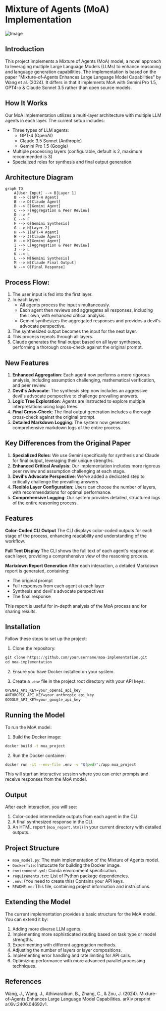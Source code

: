 # Mixture of Agents (MoA) Implementation

![Image](https://github.com/AI-MickyJ/Mixture-of-Agents/assets/171421294/7064d5ea-e3dc-4baa-b399-aa30fd433f2d)

## Introduction
This project implements a Mixture of Agents (MoA) model, a novel approach to leveraging multiple Large Language Models (LLMs) to enhance reasoning and language generation capabilities. The implementation is based on the paper "Mixture-of-Agents Enhances Large Language Model Capabilities" by Wang et al. (2024). It differs in that it implements MoA with Gemini Pro 1.5, GPT4-o & Claude Sonnet 3.5 rather than open source models.

## How It Works

Our MoA implementation utilizes a multi-layer architecture with multiple LLM agents in each layer. The current setup includes:

- Three types of LLM agents:
    - GPT-4 (OpenAI)
    - Claude 3.5 Sonnet (Anthropic)
    - Gemini Pro 1.5 (Google)
- Multiple processing layers (configurable, default is 2, maximum recommended is 3)
- Specialized roles for synthesis and final output generation

## Architecture Diagram

```mermaid
graph TD
    A[User Input] --> B[Layer 1]
    B --> C[GPT-4 Agent]
    B --> D[Claude Agent]
    B --> E[Gemini Agent]
    C --> F[Aggregation & Peer Review]
    D --> F
    E --> F
    F --> G[Gemini Synthesis]
    G --> H[Layer 2]
    H --> I[GPT-4 Agent]
    H --> J[Claude Agent]
    H --> K[Gemini Agent]
    I --> L[Aggregation & Peer Review]
    J --> L
    K --> L
    L --> M[Gemini Synthesis]
    M --> N[Claude Final Output]
    N --> O[Final Response]
```

## Process Flow:

1. The user input is fed into the first layer.
2. In each layer:
   - All agents process the input simultaneously.
   - Each agent then reviews and aggregates all responses, including their own, with enhanced critical analysis.
   - Gemini synthesizes the aggregated responses and provides a devil's advocate perspective.
3. The synthesized output becomes the input for the next layer.
4. This process repeats through all layers.
5. Claude generates the final output based on all layer syntheses, performing a thorough cross-check against the original prompt.

## New Features

1. **Enhanced Aggregation**: Each agent now performs a more rigorous analysis, including assumption challenging, mathematical verification, and peer review.
2. **Devil's Advocate**: The synthesis step now includes an aggressive devil's advocate perspective to challenge prevailing answers.
3. **Logic Tree Exploration**: Agents are instructed to explore multiple interpretations using logic trees.
4. **Final Cross-Check**: The final output generation includes a thorough cross-check against the original prompt.
5. **Detailed Markdown Logging**: The system now generates comprehensive markdown logs of the entire process.

## Key Differences from the Original Paper

1. **Specialized Roles**: We use Gemini specifically for synthesis and Claude for final output, leveraging their unique strengths.
2. **Enhanced Critical Analysis**: Our implementation includes more rigorous peer review and assumption challenging at each stage.
3. **Devil's Advocate Perspective**: We've added a dedicated step to critically challenge the prevailing answers.
4. **Flexible Layer Configuration**: Users can choose the number of layers, with recommendations for optimal performance.
5. **Comprehensive Logging**: Our system provides detailed, structured logs of the entire reasoning process.

## Features

**Color-Coded CLI Output**
The CLI displays color-coded outputs for each stage of the process, enhancing readability and understanding of the workflow.

**Full Text Display**
The CLI shows the full text of each agent's response at each layer, providing a comprehensive view of the reasoning process.

**Markdown Report Generation**
After each interaction, a detailed Markdown report is generated, containing:
- The original prompt
- Full responses from each agent at each layer
- Synthesis and devil's advocate perspectives
- The final response

This report is useful for in-depth analysis of the MoA process and for sharing results.

## Installation
Follow these steps to set up the project:

1. Clone the repository:
```python
git clone https://github.com/yourusername/moa-implementation.git
cd moa-implementation
```

2. Ensure you have Docker installed on your system.

3. Create a `.env` file in the project root directory with your API keys:
```markdown
OPENAI_API_KEY=your_openai_api_key
ANTHROPIC_API_KEY=your_anthropic_api_key
GOOGLE_API_KEY=your_google_api_key
```

## Running the Model
To run the MoA model:

1. Build the Docker image:
```bash
docker build -t moa_project
```
2. Run the Docker container:
```bash
docker run -it --env-file .env -v "$(pwd)":/app moa_project
```

This will start an interactive session where you can enter prompts and receive responses from the MoA model.

## Output

After each interaction, you will see:

1. Color-coded intermediate outputs from each agent in the CLI.
2. A final synthesized response in the CLI.
3. An HTML report (`moa_report.html`) in your current directory with detailed outputs.

## Project Structure

- `moa_model.py`: The main implementation of the Mixture of Agents model.
- `Dockerfile`: Instucutre for building the Docker image.
- `environment.yml`: Conda environment specification.
- `requirements.txt`: List of Python package dependencies.
- `.env`: (You need to create this) Contains your API keys.
- `README.md`: This file, containing project information and instructions.

## Extending the Model
The current implementation provides a basic structure for the MoA model. You can extend it by:

1. Adding more diverse LLM agents.
2. Implementing more sophisticated routing based on task type or model strengths.
3. Experimenting with different aggregation methods.
4. Adjusting the number of layers or layer compositions.
5. Implementing error handling and rate limiting for API calls.
6. Optimizing performance with more advanced parallel processing techniques.

## References
Wang, J., Wang, J., Athiwaratkun, B., Zhang, C., & Zou, J. (2024). Mixture-of-Agents Enhances Large Language Model Capabilities. arXiv preprint arXiv:2406.04692v1.
